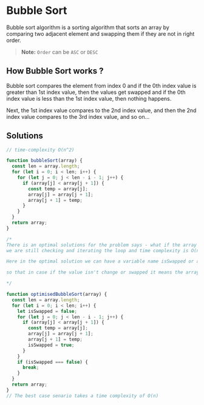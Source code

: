 # Bubble Sort

Bubble sort algorithm is a sorting algorithm that sorts an array by comparing two adjacent element and swapping them if they are not in right order.

> **Note:** `Order` can be `ASC` or `DESC`

## How Bubble Sort works ?

Bubble sort compares the element from index 0 and if the 0th index value is greater than 1st index value, then the values get swapped and if the 0th index value is less than the 1st index value, then nothing happens.

Next, the 1st index value compares to the 2nd index value, and then the 2nd index value compares to the 3rd index value, and so on...

## Solutions

```js
// time-complexity O(n^2)

function bubbleSort(array) {
  const len = array.length;
  for (let i = 0; i < len; i++) {
    for (let j = 0; j < len - i - 1; j++) {
      if (array[j] < array[j + 1]) {
        const temp = array[j];
        array[j] = array[j + 1];
        array[j + 1] = temp;
      }
    }
  }
  return array;
}

/*  
There is an optimal solutions for the problem says - what if the array is already sorted ??
we are still checking and iterating the loop and time complexity is O(n^2)

Here in the optimal solution we can have a variable name isSwapped or anything that you preffer and initialy for every ith iteration it is set to false and every time we make a swap we change its value to true...

so that in case if the value isn't change or swapped it means the array is sorted so no need to execute ahead anymore.

*/

function optimisedBubbleSort(array) {
  const len = array.length;
  for (let i = 0; i < len; i++) {
    let isSwapped = false;
    for (let j = 0; j < len - i - 1; j++) {
      if (array[j] < array[j + 1]) {
        const temp = array[j];
        array[j] = array[j + 1];
        array[j + 1] = temp;
        isSwapped = true;
      }
    }
    if (isSwapped === false) {
      break;
    }
  }
  return array;
}
// The best case senario takes a time complexity of O(n)
```
